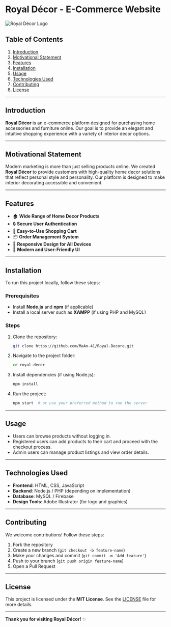 # Royal Décor - E-Commerce Website

![Royal Décor Logo](path/to/logo.png)  

## Table of Contents
1. [Introduction](#introduction)
2. [Motivational Statement](#motivational-statement)
3. [Features](#features)
4. [Installation](#installation)
5. [Usage](#usage)
6. [Technologies Used](#technologies-used)
7. [Contributing](#contributing)
8. [License](#license)

---

## Introduction
**Royal Décor** is an e-commerce platform designed for purchasing home accessories and furniture online. Our goal is to provide an elegant and intuitive shopping experience with a variety of interior decor options.

---

## Motivational Statement
Modern marketing is more than just selling products online. We created **Royal Décor** to provide customers with high-quality home decor solutions that reflect personal style and personality. Our platform is designed to make interior decorating accessible and convenient.

---

## Features
- 🏠 **Wide Range of Home Decor Products**
- 🔒 **Secure User Authentication**
- 🛒 **Easy-to-Use Shopping Cart**
- 📦 **Order Management System**
- 📱 **Responsive Design for All Devices**
- 🎨 **Modern and User-Friendly UI**

---

## Installation
To run this project locally, follow these steps:

### Prerequisites
- Install **Node.js** and **npm** (if applicable)
- Install a local server such as **XAMPP** (if using PHP and MySQL)

### Steps
1. Clone the repository:
   ```sh
   git clone https://github.com/MaAn-41/Royal-Decore.git
   ```
2. Navigate to the project folder:
   ```sh
   cd royal-decor
   ```
3. Install dependencies (if using Node.js):
   ```sh
   npm install
   ```
4. Run the project:
   ```sh
   npm start  # or use your preferred method to run the server
   ```

---

## Usage
- Users can browse products without logging in.
- Registered users can add products to their cart and proceed with the checkout process.
- Admin users can manage product listings and view order details.

---

## Technologies Used
- **Frontend**: HTML, CSS, JavaScript
- **Backend**: Node.js / PHP (depending on implementation)
- **Database**: MySQL / Firebase
- **Design Tools**: Adobe Illustrator (for logo and graphics)

---

## Contributing
We welcome contributions! Follow these steps:
1. Fork the repository
2. Create a new branch (`git checkout -b feature-name`)
3. Make your changes and commit (`git commit -m 'Add feature'`)
4. Push to your branch (`git push origin feature-name`)
5. Open a Pull Request

---

## License
This project is licensed under the **MIT License**. See the [LICENSE](LICENSE) file for more details.

---

**Thank you for visiting Royal Décor!** ✨

